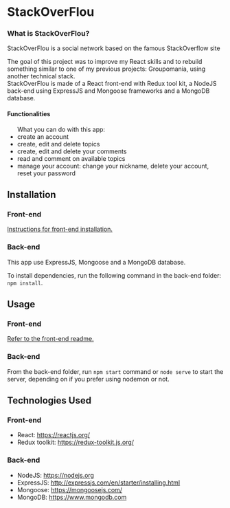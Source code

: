 <h1>StackOverFlou</h1>

<h3>What is StackOverFlou?</h3>

<p>StackOverFlou is a social network based on the famous  StackOverflow site</p>
<p>The goal of this project was to improve my React skills and to rebuild something similar to one of my previous projects: Groupomania, using another technical stack.<br/>
StackOverFlou is made of a React front-end with Redux tool kit, a NodeJS back-end using ExpressJS and Mongoose frameworks and a MongoDB database.</p>


<h4>Functionalities</h4>

<ul>What you can do with this app: 
<li>create an account</li>
<li>create, edit and delete topics</li>
<li>create, edit and delete your comments</li>
<li>read and comment on available topics</li>
<li>manage your account: change your nickname, delete your account, reset your password</li>
</ul>

<h2>Installation</h2>

<h3>Front-end</h3>

<a href="./front/README.md">Instructions for front-end installation.</a>

<h3>Back-end</h3>

<p>This app use ExpressJS, Mongoose and a MongoDB database.</p>

To install dependencies, run the following command in the back-end folder: `npm install`.

<h2>Usage</h2>

<h3>Front-end</h3>

<a href="./front/README.md">Refer to the front-end readme.</a>

<h3>Back-end</h3>

From the back-end folder, run `npm start` command or `node serve` to start the server, depending on if you prefer using nodemon or not.

<h2>Technologies Used</h2>

<h3>Front-end</h3>

- React: https://reactjs.org/
- Redux toolkit: https://redux-toolkit.js.org/

<h3>Back-end</h3>

- NodeJS: https://nodejs.org
- ExpressJS: http://expressjs.com/en/starter/installing.html
- Mongoose: https://mongoosejs.com/
- MongoDB: https://www.mongodb.com 